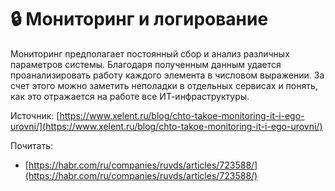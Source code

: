 # 🔒 Мониторинг и логирование

Мониторинг предполагает постоянный сбор и анализ различных параметров системы. Благодаря полученным данным удается проанализировать работу каждого элемента в числовом выражении. За счет этого можно заметить неполадки в отдельных сервисах и понять, как это отражается на работе все ИТ-инфраструктуры.







Источник: [https://www.xelent.ru/blog/chto-takoe-monitoring-it-i-ego-urovni/](https://www.xelent.ru/blog/chto-takoe-monitoring-it-i-ego-urovni/)



Почитать:

* [https://habr.com/ru/companies/ruvds/articles/723588/](https://habr.com/ru/companies/ruvds/articles/723588/)
